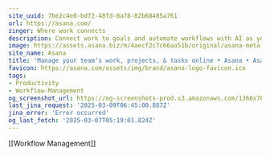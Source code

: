 ```yaml
---
site_uuid: 7be2c4e0-bd72-48fd-8a78-82b68485a761
url: https://asana.com/
zinger: Where work connects
description: Connect work to goals and automate workflows with AI as your teammate.
image: https://assets.asana.biz/m/4aecf2c7c66aa51b/original/asana-meta-coral-1x.png
site_name: Asana
title: 'Manage your team’s work, projects, & tasks online • Asana • Asana'
favicon: https://asana.com/assets/img/brand/asana-logo-favicon.ico
tags:
- Productivity
- Workflow-Management
og_screenshot_url: https://og-screenshots-prod.s3.amazonaws.com/1366x768/80/false/e5b40c7fcd19cfe504e457d139bc52af155b4cb5d39853147e654dd8cfe77aac.jpeg
last_jina_request: '2025-03-09T06:45:00.887Z'
jina_error: 'Error occurred'
og_last_fetch: '2025-03-07T05:19:01.824Z'
---
```

[[Workflow Management]]

